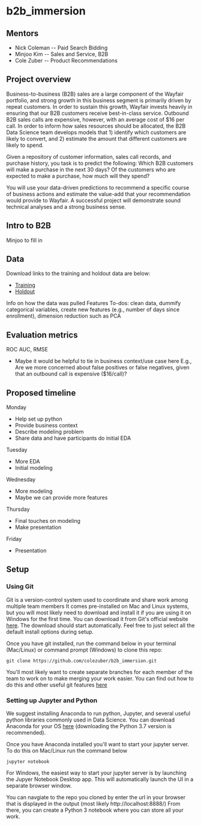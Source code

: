 # b2b_immersion

## Mentors

* Nick Coleman -- Paid Search Bidding
* Minjoo Kim -- Sales and Service, B2B
* Cole Zuber -- Product Recommendations

## Project overview

Business-to-business (B2B) sales are a large component of the Wayfair portfolio, and strong growth in this business segment is primarily driven by repeat customers. In order to sustain this growth, Wayfair invests heavily in ensuring that our B2B customers receive best-in-class service. Outbound B2B sales calls are expensive, however, with an average cost of $16 per call. In order to inform how sales resources should be allocated, the B2B Data Science team develops models that 1) identify which customers are likely to convert, and 2) estimate the amount that different customers are likely to spend. 

Given a repository of customer information, sales call records, and purchase history, you task is to predict the following:
Which B2B customers will make a purchase in the next 30 days?
Of the customers who are expected to make a purchase, how much will they spend?

You will use your data-driven predictions to recommend a specific course of business actions and estimate the value-add that your recommendation would provide to Wayfair. A successful project will demonstrate sound technical analyses and a strong business sense. 

## Intro to B2B

Minjoo to fill in

## Data

Download links to the training and holdout data are below:
  - [Training](https://drive.google.com/uc?export=download&id=1IHqLlAhnBE5yaBtAcWAd1BwC68DAK-HW)
  - [Holdout](https://drive.google.com/uc?export=download&id=15BrYznzZgGW_BCkiLd4pVcK67RI9u53E)

Info on how the data was pulled
Features
To-dos: clean data, dummify categorical variables, create new features (e.g., number of days since enrollment), dimension reduction such as PCA

## Evaluation metrics

ROC AUC, RMSE
+ Maybe it would be helpful to tie in business context/use case here
E.g., Are we more concerned about false positives or false negatives, given that an outbound call is expensive ($16/call)?

## Proposed timeline

Monday
* Help set up python
* Provide business context
* Describe modeling problem
* Share data and have participants do initial EDA

Tuesday
* More EDA
* Initial modeling

Wednesday
* More modeling
* Maybe we can provide more features

Thursday
* Final touches on modeling
* Make presentation

Friday
* Presentation


## Setup

### Using Git

Git is a version-control system used to coordinate and share work among multiple team members It comes pre-installed on Mac and Linux systems, but you will most likely need to download and install it if you are using it on Windows for the first time. You can download it from Git's official website [here](https://git-scm.com/download/win). The download should start automatically. Feel free to just select all the default install options during setup.

Once you have git installed, run the command below in your terminal (Mac/Linux) or command prompt (Windows) to clone this repo: 

`git clone https://github.com/colezuber/b2b_immersion.git`

You'll most likely want to create separate branches for each member of the team to work on to make merging your work easier. You can find out how to do this and other useful git features [here](https://git-scm.com/docs/gittutorial)

### Setting up Jupyter and Python

We suggest installing Anaconda to run python, Jupyter, and several useful python libraries commonly used in Data Science. You can download Anaconda for your OS [here](https://www.anaconda.com/download/) (downloading the Python 3.7 version is recommended).

Once you have Anaconda installed you'll want to start your jupyter server. To do this on Mac/Linux run the command below

`jupyter notebook`

For Windows, the easiest way to start your jupyter server is by launching the Jupyer Notebook Desktop app. This will automatically launch the UI in a separate browser window.

You can navgiate to the repo you cloned by enter the url in your browser that is displayed in the output (most likely http://localhost:8888/) From there, you can create a Python 3 notebook where you can store all your work.
